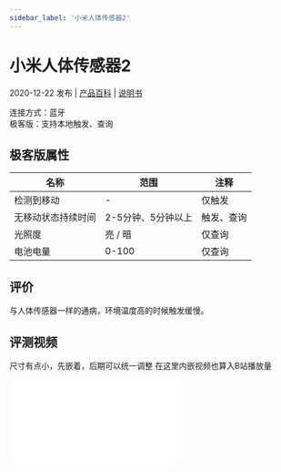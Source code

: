 ```yaml
---
sidebar_label: '小米人体传感器2'
---
```


# 小米人体传感器2

2020-12-22 发布 | [产品百科](https://home.mi.com/webapp/content/baike/product/index.html?model=lumi.motion.bmgl01#/) | [说明书](https://home.mi.com/views/introduction.html?region=cn&pdid=2701&model=lumi.motion.bmgl01)

连接方式：蓝牙  
极客版：支持本地触发、查询

## 极客版属性

| 名称        | 范围          | 注释    |
|-----------|-------------|-------|
| 检测到移动     | -           | 仅触发   |
| 无移动状态持续时间 | 2-5分钟、5分钟以上 | 触发、查询 |
| 光照度       | 亮 / 暗       | 仅查询   |
| 电池电量      | 0-100       | 仅查询   |

## 评价
与人体传感器一样的通病，环境温度高的时候触发缓慢。

## 评测视频
尺寸有点小，先嵌着，后期可以统一调整
在这里内嵌视频也算入B站播放量
<iframe src="//player.bilibili.com/player.html?aid=714507298&bvid=BV1eX4y1V7xJ&cid=306769763&page=1" scrolling="no" border="0" frameborder="no" framespacing="0" allowfullscreen="true"> </iframe>